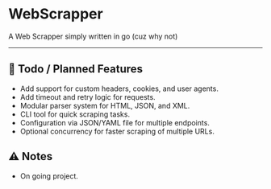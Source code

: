 # WebScrapper

A Web Scrapper simply written in go (cuz why not)

---
## 📝 Todo / Planned Features

- Add support for custom headers, cookies, and user agents.
- Add timeout and retry logic for requests.
- Modular parser system for HTML, JSON, and XML.
- CLI tool for quick scraping tasks.
- Configuration via JSON/YAML file for multiple endpoints.
- Optional concurrency for faster scraping of multiple URLs.

## ⚠️ Notes

- On going project.

